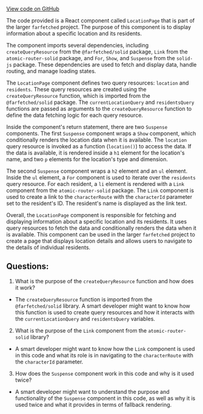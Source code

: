 [View code on GitHub](https://github.com/igorkamyshev/farfetched/apps/showcase/solid-real-world-rick-morty/src/pages/location/view.tsx)

The code provided is a React component called `LocationPage` that is part of the larger `farfetched` project. The purpose of this component is to display information about a specific location and its residents.

The component imports several dependencies, including `createQueryResource` from the `@farfetched/solid` package, `Link` from the `atomic-router-solid` package, and `For`, `Show`, and `Suspense` from the `solid-js` package. These dependencies are used to fetch and display data, handle routing, and manage loading states.

The `LocationPage` component defines two query resources: `location` and `residents`. These query resources are created using the `createQueryResource` function, which is imported from the `@farfetched/solid` package. The `currentLocationQuery` and `residentsQuery` functions are passed as arguments to the `createQueryResource` function to define the data fetching logic for each query resource.

Inside the component's return statement, there are two `Suspense` components. The first `Suspense` component wraps a `Show` component, which conditionally renders the location data when it is available. The `location` query resource is invoked as a function (`location()`) to access the data. If the data is available, it is rendered inside a `h1` element for the location's name, and two `p` elements for the location's type and dimension.

The second `Suspense` component wraps a `h2` element and an `ul` element. Inside the `ul` element, a `For` component is used to iterate over the `residents` query resource. For each resident, a `li` element is rendered with a `Link` component from the `atomic-router-solid` package. The `Link` component is used to create a link to the `characterRoute` with the `characterId` parameter set to the resident's ID. The resident's name is displayed as the link text.

Overall, the `LocationPage` component is responsible for fetching and displaying information about a specific location and its residents. It uses query resources to fetch the data and conditionally renders the data when it is available. This component can be used in the larger `farfetched` project to create a page that displays location details and allows users to navigate to the details of individual residents.
## Questions: 
 1. What is the purpose of the `createQueryResource` function and how does it work?
- The `createQueryResource` function is imported from the `@farfetched/solid` library. A smart developer might want to know how this function is used to create query resources and how it interacts with the `currentLocationQuery` and `residentsQuery` variables.

2. What is the purpose of the `Link` component from the `atomic-router-solid` library?
- A smart developer might want to know how the `Link` component is used in this code and what its role is in navigating to the `characterRoute` with the `characterId` parameter.

3. How does the `Suspense` component work in this code and why is it used twice?
- A smart developer might want to understand the purpose and functionality of the `Suspense` component in this code, as well as why it is used twice and what it provides in terms of fallback rendering.